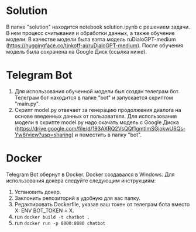 # Solution
В папке "solution" находится notebook solution.ipynb с решением задачи. В нем процесс считывания и обработки данных, а также обучение модели. В качестве модели была взята модель ruDialoGPT-medium (https://huggingface.co/tinkoff-ai/ruDialoGPT-medium). После обучения модель была сохранена на Google Диск (ссылка ниже).
# Telegram Bot
1. Для использования обученной модели был создан телеграм бот. Телеграм бот находится в папке "bot" и запускается скриптом "main.py".
2. Скрипт model.py отвечает за генерацию продолжения диалога на основе введенных данных от пользователя. Для использования модели в скрипте model.py надо скачать модель с Google Диска (https://drive.google.com/file/d/193AXRQ2VsQQf1gmtImSGjokwU6Qs-Yw6/view?usp=sharing) и поместить в папку "bot".

# Docker
Telegram Bot обернут в Docker. Docker создавался в Windows. Для использования докера следуйте следующим инструкциям:
1. Установить докер.
2. Заклонить репозиторий в удобную для вас папку.
3. Редактировать Dockerfile, указав ваш токен от телеграм бота вместо X: ENV BOT_TOKEN = X.
4. run `docker build -t chatbot .`
5. run `docker run -p 8000:8080 chatbot`
